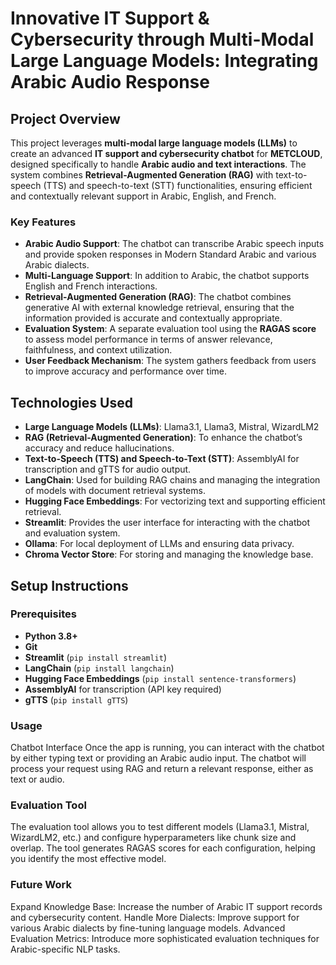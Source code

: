 # Innovative IT Support & Cybersecurity through Multi-Modal Large Language Models: Integrating Arabic Audio Response

## Project Overview

This project leverages **multi-modal large language models (LLMs)** to create an advanced **IT support and cybersecurity chatbot** for **METCLOUD**, designed specifically to handle **Arabic audio and text interactions**. The system combines **Retrieval-Augmented Generation (RAG)** with text-to-speech (TTS) and speech-to-text (STT) functionalities, ensuring efficient and contextually relevant support in Arabic, English, and French.

### Key Features

- **Arabic Audio Support**: The chatbot can transcribe Arabic speech inputs and provide spoken responses in Modern Standard Arabic and various Arabic dialects.
- **Multi-Language Support**: In addition to Arabic, the chatbot supports English and French interactions.
- **Retrieval-Augmented Generation (RAG)**: The chatbot combines generative AI with external knowledge retrieval, ensuring that the information provided is accurate and contextually appropriate.
- **Evaluation System**: A separate evaluation tool using the **RAGAS score** to assess model performance in terms of answer relevance, faithfulness, and context utilization.
- **User Feedback Mechanism**: The system gathers feedback from users to improve accuracy and performance over time.

## Technologies Used

- **Large Language Models (LLMs)**: Llama3.1, Llama3, Mistral, WizardLM2
- **RAG (Retrieval-Augmented Generation)**: To enhance the chatbot’s accuracy and reduce hallucinations.
- **Text-to-Speech (TTS) and Speech-to-Text (STT)**: AssemblyAI for transcription and gTTS for audio output.
- **LangChain**: Used for building RAG chains and managing the integration of models with document retrieval systems.
- **Hugging Face Embeddings**: For vectorizing text and supporting efficient retrieval.
- **Streamlit**: Provides the user interface for interacting with the chatbot and evaluation system.
- **Ollama**: For local deployment of LLMs and ensuring data privacy.
- **Chroma Vector Store**: For storing and managing the knowledge base.

## Setup Instructions

### Prerequisites

- **Python 3.8+**
- **Git**
- **Streamlit** (`pip install streamlit`)
- **LangChain** (`pip install langchain`)
- **Hugging Face Embeddings** (`pip install sentence-transformers`)
- **AssemblyAI** for transcription (API key required)
- **gTTS** (`pip install gTTS`)

### Usage
Chatbot Interface
Once the app is running, you can interact with the chatbot by either typing text or providing an Arabic audio input. The chatbot will process your request using RAG and return a relevant response, either as text or audio.

### Evaluation Tool
The evaluation tool allows you to test different models (Llama3.1, Mistral, WizardLM2, etc.) and configure hyperparameters like chunk size and overlap. The tool generates RAGAS scores for each configuration, helping you identify the most effective model.

### Future Work
Expand Knowledge Base: Increase the number of Arabic IT support records and cybersecurity content.
Handle More Dialects: Improve support for various Arabic dialects by fine-tuning language models.
Advanced Evaluation Metrics: Introduce more sophisticated evaluation techniques for Arabic-specific NLP tasks.

